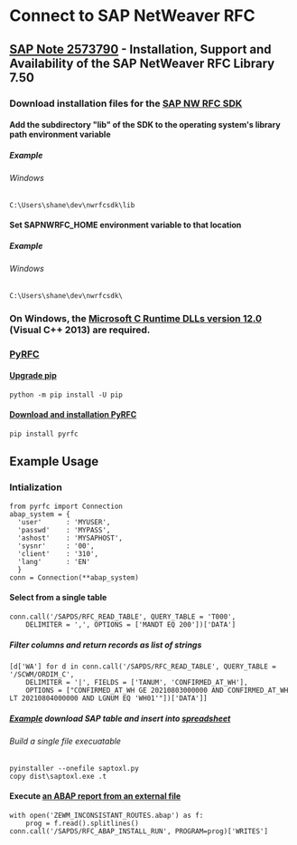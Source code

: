 # Connect to SAP NetWeaver RFC
## [SAP Note 2573790](https://launchpad.support.sap.com/#/notes/2573790) - Installation, Support and Availability of the SAP NetWeaver RFC Library 7.50
### Download installation files for the [SAP NW RFC SDK](https://launchpad.support.sap.com/#/softwarecenter/template/products/_APP=00200682500000001943&_EVENT=DISPHIER&HEADER=Y&FUNCTIONBAR=N&EVENT=TREE&NE=NAVIGATE&ENR=01200314690100002214&V=MAINT)
#### Add the subdirectory "lib" of the SDK to the operating system's library path environment variable
##### Example
###### Windows
    C:\Users\shane\dev\nwrfcsdk\lib
#### Set SAPNWRFC_HOME environment variable to that location
##### Example
###### Windows
    C:\Users\shane\dev\nwrfcsdk\
### On Windows, the [Microsoft C Runtime DLLs version 12.0](https://support.microsoft.com/en-us/help/4032938) (Visual C++ 2013) are required.
### [PyRFC](https://github.com/SAP/PyRFC)
#### [Upgrade pip](https://pip.pypa.io/en/stable/installing/#upgrading-pip)
    python -m pip install -U pip
#### [Download and installation PyRFC](https://github.com/SAP/PyRFC#download-and-installation)
    pip install pyrfc
## Example Usage
### Intialization
    from pyrfc import Connection
    abap_system = {
      'user'      : 'MYUSER',
      'passwd'    : 'MYPASS',
      'ashost'    : 'MYSAPHOST',
      'sysnr'     : '00',
      'client'    : '310',
      'lang'      : 'EN'
      }
    conn = Connection(**abap_system)
#### Select from a single table	
    conn.call('/SAPDS/RFC_READ_TABLE', QUERY_TABLE = 'T000',
	    DELIMITER = ',', OPTIONS = ['MANDT EQ 200'])['DATA']
##### Filter columns and return records as list of strings
    [d['WA'] for d in conn.call('/SAPDS/RFC_READ_TABLE', QUERY_TABLE = '/SCWM/ORDIM_C',
        DELIMITER = '|', FIELDS = ['TANUM', 'CONFIRMED_AT_WH'],
        OPTIONS = ["CONFIRMED_AT_WH GE 20210803000000 AND CONFIRMED_AT_WH LT 20210804000000 AND LGNUM EQ 'WH01'"])['DATA']]
##### [Example](saptoxl.py) download SAP table and insert into [spreadsheet](mypivot.xlsx)
###### Build a single file execuatable
    pyinstaller --onefile saptoxl.py
	copy dist\saptoxl.exe .t
#### Execute [an ABAP report from an external file](ZEWM_INCONSISTANT_ROUTES.abap)
    with open('ZEWM_INCONSISTANT_ROUTES.abap') as f:
        prog = f.read().splitlines()
    conn.call('/SAPDS/RFC_ABAP_INSTALL_RUN', PROGRAM=prog)['WRITES']
